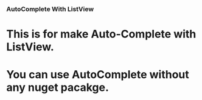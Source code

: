 ### AutoComplete With ListView

# This is for make Auto-Complete with ListView.
# You can use AutoComplete without any nuget pacakge.
